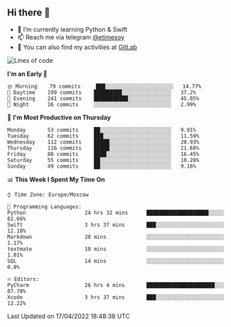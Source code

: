 ## Hi there 👋
- 🌱 I’m currently learning Python & Swift
- 📫 Reach me via telegram [@etimesoy](https://t.me/etimesoy/)
- 🦊 You can also find my activities at [GitLab](https://gitlab.com/etimesoy)

<!--START_SECTION:waka-->
![Lines of code](https://img.shields.io/badge/From%20Hello%20World%20I%27ve%20Written-189%20Thousand%20lines%20of%20code-blue)

**I'm an Early 🐤** 

```text
🌞 Morning    79 commits     ███░░░░░░░░░░░░░░░░░░░░░░   14.77% 
🌆 Daytime    199 commits    █████████░░░░░░░░░░░░░░░░   37.2% 
🌃 Evening    241 commits    ███████████░░░░░░░░░░░░░░   45.05% 
🌙 Night      16 commits     ░░░░░░░░░░░░░░░░░░░░░░░░░   2.99%

```
📅 **I'm Most Productive on Thursday** 

```text
Monday       53 commits     ██░░░░░░░░░░░░░░░░░░░░░░░   9.91% 
Tuesday      62 commits     ███░░░░░░░░░░░░░░░░░░░░░░   11.59% 
Wednesday    112 commits    █████░░░░░░░░░░░░░░░░░░░░   20.93% 
Thursday     116 commits    █████░░░░░░░░░░░░░░░░░░░░   21.68% 
Friday       88 commits     ████░░░░░░░░░░░░░░░░░░░░░   16.45% 
Saturday     55 commits     ██░░░░░░░░░░░░░░░░░░░░░░░   10.28% 
Sunday       49 commits     ██░░░░░░░░░░░░░░░░░░░░░░░   9.16%

```


📊 **This Week I Spent My Time On** 

```text
⌚︎ Time Zone: Europe/Moscow

💬 Programming Languages: 
Python                   24 hrs 32 mins      ████████████████████░░░░░   82.66% 
Swift                    3 hrs 37 mins       ███░░░░░░░░░░░░░░░░░░░░░░   12.18% 
Markdown                 20 mins             ░░░░░░░░░░░░░░░░░░░░░░░░░   1.17% 
textmate                 18 mins             ░░░░░░░░░░░░░░░░░░░░░░░░░   1.01% 
SQL                      14 mins             ░░░░░░░░░░░░░░░░░░░░░░░░░   0.8%

🔥 Editors: 
PyCharm                  26 hrs 4 mins       ██████████████████████░░░   87.78% 
Xcode                    3 hrs 37 mins       ███░░░░░░░░░░░░░░░░░░░░░░   12.22%

```


 Last Updated on 17/04/2022 18:48:38 UTC
<!--END_SECTION:waka-->
